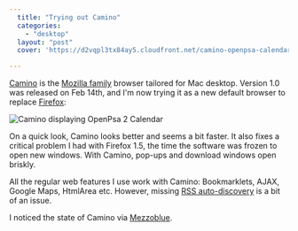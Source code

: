 ```yaml
---
  title: "Trying out Camino"
  categories: 
    - "desktop"
  layout: "post"
  cover: 'https://d2vqpl3tx84ay5.cloudfront.net/camino-openpsa-calendar.jpg'

---
```

[Camino][1] is the [Mozilla family][2] browser tailored for Mac desktop. Version 1.0 was released on Feb 14th, and I'm now trying it as a new default browser to replace [Firefox][3]:

![Camino displaying OpenPsa 2 Calendar](https://d2vqpl3tx84ay5.cloudfront.net/camino-openpsa-calendar.jpg)

On a quick look, Camino looks better and seems a bit faster. It also fixes a critical problem I had with Firefox 1.5, the time the software was frozen to open new windows. With Camino, pop-ups and download windows open briskly.

All the regular web features I use work with Camino: Bookmarklets, AJAX, Google Maps, HtmlArea etc. However, missing [RSS auto-discovery][4] is a bit of an issue.

I noticed the state of Camino via [Mezzoblue][5].

[1]: http://www.caminobrowser.org/
[2]: http://www.mozilla.org/projects/
[3]: http://www.mozilla.com/firefox/
[4]: http://diveintomark.org/archives/2002/05/30/rss_autodiscovery
[5]: http://mezzoblue.com/archives/2006/02/16/el_camino_re/
